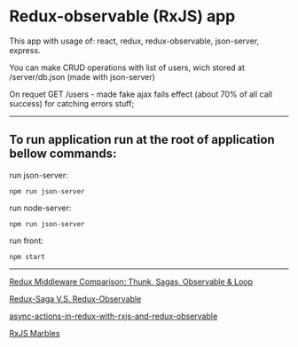 # Redux-observable (RxJS) app

This app with usage of: react, redux, redux-observable, json-server, express.

You can make CRUD operations with list of users, wich stored at /server/db.json (made with json-server)


On requet  GET /users  - made fake ajax fails effect (about 70% of all call success) for catching errors stuff;

****

## To run application run at the root of application bellow commands:

run json-server:

```
npm run json-server
```

run node-server:

```
npm run json-server
```

run front:

```
npm start
```
****

[Redux Middleware Comparison: Thunk, Sagas, Observable & Loop](https://sandstorm.de/de/blog/post/async-redux-middleware-comparison.html)

[Redux-Saga V.S. Redux-Observable](https://hackmd.io/@2qVnJRlJRHCk20dvVxsySA/H1xLHUQ8e?type=view)

[async-actions-in-redux-with-rxjs-and-redux-observable](https://dev.to/andrejnaumovski/async-actions-in-redux-with-rxjs-and-redux-observable-efg)

[RxJS Marbles](https://rxmarbles.com/)